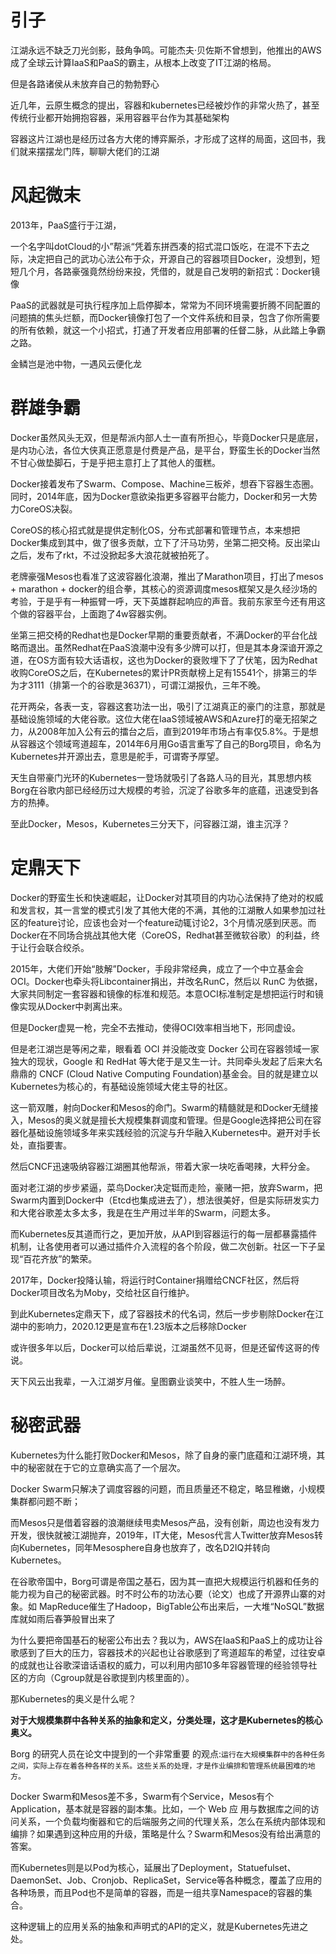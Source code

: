 # 引子

江湖永远不缺乏刀光剑影，鼓角争鸣。可能杰夫·贝佐斯不曾想到，他推出的AWS成了全球云计算IaaS和PaaS的霸主，从根本上改变了IT江湖的格局。

但是各路诸侯从未放弃自己的勃勃野心

近几年，云原生概念的提出，容器和kubernetes已经被炒作的非常火热了，甚至传统行业都开始拥抱容器，采用容器平台作为其基础架构

容器这片江湖也是经历过各方大佬的博弈厮杀，才形成了这样的局面，这回书，我们就来摆摆龙门阵，聊聊大佬们的江湖

# 风起微末

2013年，PaaS盛行于江湖，

一个名字叫dotCloud的小”帮派“凭着东拼西凑的招式混口饭吃，在混不下去之际，决定把自己的武功心法公布于众，开源自己的容器项目Docker，没想到，短短几个月，各路豪强竟然纷纷来投，凭借的，就是自己发明的新招式：Docker镜像

PaaS的武器就是可执行程序加上启停脚本，常常为不同环境需要折腾不同配置的问题搞的焦头烂额，而Docker镜像打包了一个文件系统和目录，包含了你所需要的所有依赖，就这一个小招式，打通了开发者应用部署的任督二脉，从此踏上争霸之路。

金鳞岂是池中物，一遇风云便化龙

# 群雄争霸

Docker虽然风头无双，但是帮派内部人士一直有所担心，毕竟Docker只是底层，是内功心法，各位大侠真正愿意是付费是产品，是平台，野蛮生长的Docker当然不甘心做垫脚石，于是乎把主意打上了其他人的蛋糕。

Docker接着发布了Swarm、Compose、Machine三板斧，想吞下容器生态圈。同时，2014年底，因为Docker意欲染指更多容器平台能力，Docker和另一大势力CoreOS决裂。

CoreOS的核心招式就是提供定制化OS，分布式部署和管理节点，本来想把Docker集成到其中，做了很多贡献，立下了汗马功劳，坐第二把交椅。反出梁山之后，发布了rkt，不过没掀起多大浪花就被拍死了。

老牌豪强Mesos也看准了这波容器化浪潮，推出了Marathon项目，打出了mesos + marathon + docker的组合拳，其核心的资源调度mesos框架又是久经沙场的考验，于是乎有一种振臂一呼，天下英雄群起响应的声音。我前东家至今还有用这个做的容器平台，上面跑了4w容器实例。

坐第三把交椅的Redhat也是Docker早期的重要贡献者，不满Docker的平台化战略而退出。虽然Redhat在PaaS浪潮中没有多少牌可以打，但是其本身深谙开源之道，在OS方面有较大话语权，这也为Docker的衰败埋下了了伏笔，因为Redhat收购CoreOS之后，在Kubernetes的累计PR贡献榜上足有15541个，排第三的华为才3111（排第一个的谷歌是36371），可谓江湖报仇，三年不晚。

花开两朵，各表一支，容器这套功法一出，吸引了江湖真正的豪门的注意，那就是基础设施领域的大佬谷歌。这位大佬在IaaS领域被AWS和Azure打的毫无招架之力，从2008年加入公有云的擂台之后，直到2019年市场占有率仅5.8%。于是想从容器这个领域弯道超车，2014年6月用Go语言重写了自己的Borg项目，命名为Kubernetes并开源出去，意思是舵手，可谓寄予厚望。

天生自带豪门光环的Kubernetes一登场就吸引了各路人马的目光，其思想内核Borg在谷歌内部已经经历过大规模的考验，沉淀了谷歌多年的底蕴，迅速受到各方的热捧。

至此Docker，Mesos，Kubernetes三分天下，问容器江湖，谁主沉浮？

# 定鼎天下

Docker的野蛮生长和快速崛起，让Docker对其项目的内功心法保持了绝对的权威和发言权，其一言堂的模式引发了其他大佬的不满，其他的江湖散人如果参加过社区的feature讨论，应该也会对一个feature动辄讨论2，3个月情况感到厌恶。而Docker在不同场合挑战其他大佬（CoreOS，Redhat甚至微软谷歌）的利益，终于让行会联合绞杀。

2015年，大佬们开始“肢解”Docker，手段非常经典，成立了一个中立基金会OCI。Docker也牵头将Libcontainer捐出，并改名RunC，然后以 RunC 为依据，大家共同制定一套容器和镜像的标准和规范。本意OCI标准制定是想把运行时和镜像实现从Docker中剥离出来。

但是Docker虚晃一枪，完全不去推动，使得OCI效率相当地下，形同虚设。

但是老江湖岂是等闲之辈，眼看着 OCI 并没能改变 Docker 公司在容器领域一家独大的现状，Google 和 RedHat 等大佬于是又生一计。共同牵头发起了后来大名鼎鼎的 CNCF (Cloud Native Computing Foundation)基金会。目的就是建立以Kubernetes为核心的，有基础设施领域大佬主导的社区。

这一箭双雕，射向Docker和Mesos的命门。Swarm的精髓就是和Docker无缝接入，Mesos的奥义就是擅长大规模集群调度和管理。但是Google选择把公司在容器化基础设施领域多年来实践经验的沉淀与升华融入Kubernetes中。避开对手长处，直指要害。

然后CNCF迅速吸纳容器江湖圈其他帮派，带着大家一块吃香喝辣，大秤分金。

面对老江湖的步步紧逼，菜鸟Docker决定铤而走险，豪赌一把，放弃Swarm，把Swarm内置到Docker中（Etcd也集成进去了），想法很美好，但是实际研发实力和大佬谷歌差太多太多，我是在生产用过半年的Swarm，问题太多。

而Kubernetes反其道而行之，更加开放，从API到容器运行的每一层都暴露插件机制，让各使用者可以通过插件介入流程的各个阶段，做二次创新。社区一下子呈现“百花齐放”的繁荣。

2017年，Docker投降认输，将运行时Container捐赠给CNCF社区，然后将Docker项目改名为Moby，交给社区自行维护。

到此Kubernetes定鼎天下，成了容器技术的代名词，然后一步步剔除Docker在江湖中的影响力，2020.12更是宣布在1.23版本之后移除Docker

或许很多年以后，Docker可以给后辈说，江湖虽然不见哥，但是还留传这哥的传说。

天下风云出我辈，一入江湖岁月催。皇图霸业谈笑中，不胜人生一场醉。

# 秘密武器

Kubernetes为什么能打败Docker和Mesos，除了自身的豪门底蕴和江湖环境，其中的秘密就在于它的立意确实高了一个层次。

Docker Swarm只解决了调度容器的问题，而且质量还不稳定，略显稚嫩，小规模集群都问题不断；

而Mesos只是借着容器的浪潮继续甩卖Mesos产品，没有创新，周边也没有发力开发，很快就被江湖抛弃，2019年，IT大佬，Mesos代言人Twitter放弃Mesos转向Kubernetes，同年Mesosphere自身也放弃了，改名D2IQ并转向Kubernetes。

在谷歌帝国中，Borg可谓是帝国之基石，因为其一直把大规模运行机器和任务的能力视为自己的秘密武器。时不时公布的功法心要（论文）也成了开源界山寨的对象。如 MapReduce催生了Hadoop，BigTable公布出来后，一大堆“NoSQL”数据库就如雨后春笋般冒出来了

为什么要把帝国基石的秘密公布出去？我以为，AWS在IaaS和PaaS上的成功让谷歌感到了巨大的压力，容器技术的兴起也让谷歌感到了弯道超车的希望，过往安卓的成就也让谷歌深谙话语权的威力，可以利用内部10多年容器管理的经验领导社区的方向（Cgroup就是谷歌提到内核里面的）。

那Kubernetes的奥义是什么呢？

**对于大规模集群中各种关系的抽象和定义，分类处理，这才是Kubernetes的核心奥义。**

Borg 的研究人员在论文中提到的一个非常重要 的观点:`运行在大规模集群中的各种任务之间，实际上存在着各种各样的关系。这些关系的处理，才是作业编排和管理系统最困难的地方。`

Docker Swarm和Mesos差不多，Swarm有个Service，Mesos有个Application，基本就是容器的副本集。比如，一个 Web 应 用与数据库之间的访问关系，一个负载均衡器和它的后端服务之间的代理关系，怎么在系统内部体现和编排？如果遇到这种应用的升级，策略是什么？Swarm和Mesos没有给出满意的答案。

而Kubernetes则是以Pod为核心，延展出了Deployment，Statuefulset、DaemonSet、Job、Cronjob、ReplicaSet，Service等各种概念，覆盖了应用的各种场景，而且Pod也不是简单的容器，而是一组共享Namespace的容器的集合。

这种逻辑上的应用关系的抽象和声明式的API的定义，就是Kubernetes先进之处。















